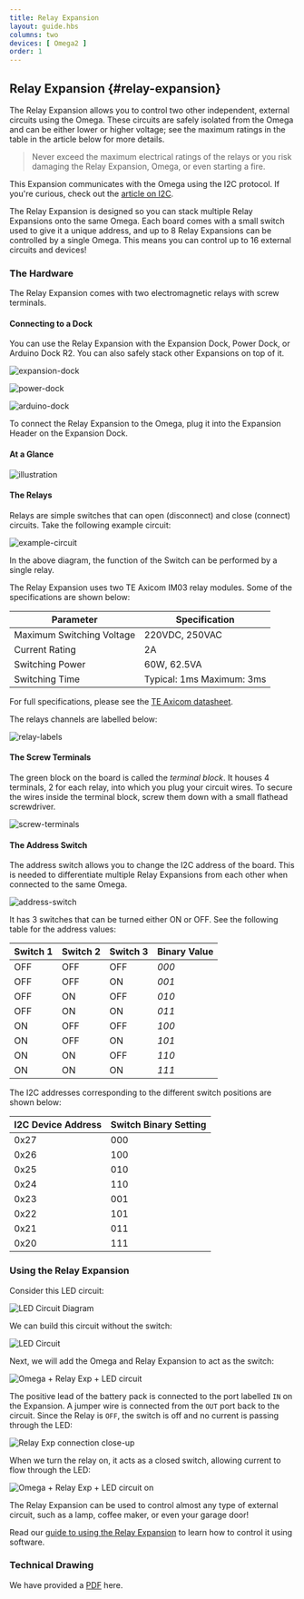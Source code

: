 ```yaml
---
title: Relay Expansion
layout: guide.hbs
columns: two
devices: [ Omega2 ]
order: 1
---
```


## Relay Expansion {#relay-expansion}

The Relay Expansion allows you to control two other independent, external circuits using the Omega. These circuits are safely isolated from the Omega and can be either lower or higher voltage; see the maximum ratings in the table in the article below for more details.

>Never exceed the maximum electrical ratings of the relays or you risk damaging the Relay Expansion, Omega, or even starting a fire.

This Expansion communicates with the Omega using the I2C protocol. If you're curious, check out the [article on I2C](#communicating-with-i2c-devices).

The Relay Expansion is designed so you can stack multiple Relay Expansions onto the same Omega. Each board comes with a small switch used to give it a unique address, and up to 8 Relay Expansions can be controlled by a single Omega. This means you can control up to 16 external circuits and devices!

### The Hardware

The Relay Expansion comes with two electromagnetic relays with screw terminals.

#### Connecting to a Dock

<!-- // plugged into the expansion Header
// have photos of it plugged into the Exp dock, power dock, and arduino dock 2

// mention that other expansions can be safely stacked on top of it -->

You can use the Relay Expansion with the Expansion Dock, Power Dock, or Arduino Dock R2. You can also safely stack other Expansions on top of it.

![expansion-dock](https://raw.githubusercontent.com/OnionIoT/Onion-Docs/master/Omega2/Documentation/Hardware-Overview/img/relay-expansion-dock.jpg)

![power-dock](https://raw.githubusercontent.com/OnionIoT/Onion-Docs/master/Omega2/Documentation/Hardware-Overview/img/relay-power-dock.jpg)

![arduino-dock](https://raw.githubusercontent.com/OnionIoT/Onion-Docs/master/Omega2/Documentation/Hardware-Overview/img/relay-arduino-dock.jpg)

To connect the Relay Expansion to the Omega, plug it into the Expansion Header on the Expansion Dock.

#### At a Glance

![illustration](https://raw.githubusercontent.com/OnionIoT/Onion-Docs/master/Omega2/Documentation/Hardware-Overview/img/relay-expansion-illustration.png)

#### The Relays

Relays are simple switches that can open (disconnect) and close (connect) circuits. Take the following example circuit:

![example-circuit](https://raw.githubusercontent.com/OnionIoT/Onion-Docs/master/Omega2/Documentation/Hardware-Overview/img/relay-example-circuit.png)

In the above diagram, the function of the Switch can be performed by a single relay.

The Relay Expansion uses two TE Axicom IM03 relay modules. Some of the specifications are shown below:

| Parameter                 | Specification             |
|---------------------------|---------------------------|
| Maximum Switching Voltage | 220VDC, 250VAC            |
| Current Rating            | 2A                        |
| Switching Power           | 60W, 62.5VA               |
| Switching Time            | Typical: 1ms Maximum: 3ms |

For full specifications, please see the [TE Axicom datasheet](http://www.te.com/commerce/DocumentDelivery/DDEController?Action=showdoc&DocId=Specification+Or+Standard%7F108-98001%7FV%7Fpdf%7FEnglish%7FENG_SS_108-98001_V_IM_0614_v1.pdf%7F4-1462039-1).

The relays channels are labelled below:

![relay-labels](https://raw.githubusercontent.com/OnionIoT/Onion-Docs/master/Omega2/Documentation/Hardware-Overview/img/relay-expansion-channels-labelled.png)

#### The Screw Terminals

The green block on the board is called the *terminal block*. It houses 4 terminals, 2 for each relay, into which you plug your circuit wires. To secure the wires inside the terminal block, screw them down with a small flathead screwdriver.

![screw-terminals](https://raw.githubusercontent.com/OnionIoT/Onion-Docs/master/Omega2/Documentation/Hardware-Overview/img/relay-screw-terminal.jpg)

#### The Address Switch

The address switch allows you to change the I2C address of the board. This is needed to differentiate multiple Relay Expansions from each other when connected to the same Omega.

![address-switch](https://raw.githubusercontent.com/OnionIoT/Onion-Docs/master/Omega2/Documentation/Hardware-Overview/img/relay-address-switch.jpg)

It has 3 switches that can be turned either ON or OFF. See the following table for the address values:

| Switch 1 | Switch 2 | Switch 3 | Binary Value |
|----------|----------|----------|--------------|
| OFF      | OFF      | OFF      | *000*        |
| OFF      | OFF      | ON       | *001*        |
| OFF      | ON       | OFF      | *010*        |
| OFF      | ON       | ON       | *011*        |
| ON       | OFF      | OFF      | *100*        |
| ON       | OFF      | ON       | *101*        |
| ON       | ON       | OFF      | *110*        |
| ON       | ON       | ON       | *111*        |

The I2C addresses corresponding to the different switch positions are shown below:

| I2C Device Address | Switch Binary Setting |
|--------------------|-----------------------|
| 0x27               | 000                   |
| 0x26               | 100                   |
| 0x25               | 010                   |
| 0x24               | 110                   |
| 0x23               | 001                   |
| 0x22               | 101                   |
| 0x21               | 011                   |
| 0x20               | 111                   |

### Using the Relay Expansion

Consider this LED circuit:

![LED Circuit Diagram](https://raw.githubusercontent.com/OnionIoT/Onion-Docs/master/Omega2/Documentation/Doing-Stuff/img/relay-example-circuit.png)

We can build this circuit without the switch:

![LED Circuit](https://raw.githubusercontent.com/OnionIoT/Onion-Docs/master/Omega2/Documentation/Doing-Stuff/img/relay-circuit-1.jpg)

Next, we will add the Omega and Relay Expansion to act as the switch:

![Omega + Relay Exp + LED circuit](https://raw.githubusercontent.com/OnionIoT/Onion-Docs/master/Omega2/Documentation/Doing-Stuff/img/relay-circuit-2.jpg)

The positive lead of the battery pack is connected to the port labelled `IN` on the Expansion. A jumper wire is connected from the `OUT` port back to the circuit. Since the Relay is `OFF`, the switch is off and no current is passing through the LED:

![Relay Exp connection close-up](https://raw.githubusercontent.com/OnionIoT/Onion-Docs/master/Omega2/Documentation/Doing-Stuff/img/relay-circuit-3.jpg)

When we turn the relay on, it acts as a closed switch, allowing current to flow through the LED:

![Omega + Relay Exp + LED circuit on](https://raw.githubusercontent.com/OnionIoT/Onion-Docs/master/Omega2/Documentation/Doing-Stuff/img/relay-circuit-4.jpg)

The Relay Expansion can be used to control almost any type of external circuit, such as a lamp, coffee maker, or even your garage door!

Read our [guide to using the Relay Expansion](#using-relay-expansion) to learn how to control it using software.

### Technical Drawing

We have provided a [PDF](https://raw.githubusercontent.com/OnionIoT/technical-drawings/master/Mechanical/OM-E-RLY.PDF) here.
